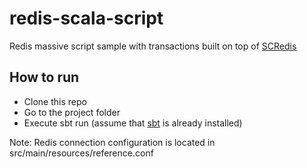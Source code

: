 redis-scala-script
==================

Redis massive script sample with transactions built on top of [SCRedis](https://github.com/Livestream/scredis)

## How to run
* Clone this repo
* Go to the project folder
* Execute sbt run (assume that [sbt](http://www.scala-sbt.org/release/tutorial/Installing-sbt-on-Linux.html) is already installed)

Note: Redis connection configuration is located in src/main/resources/reference.conf
